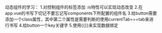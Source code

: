 动态组件的学习：
1.对控制组件的标签添加 :is特性可以实现动态改变
2.在app.vue的书写下切记不要忘记写components下所配置的组件名
3.给button需要添加一个class属性，其中第二个属性是需要判断的使用currentTab===tab来进行书写
4.给button一个key关键字
5.使用{{}}来实现数据绑定